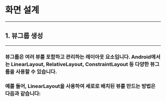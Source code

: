 # 화면 설계
<hr>

## 1. 뷰그룹 생성
<hr>

### 뷰그룹은 여러 뷰를 포함하고 관리하는 레이아웃 요소입니다. Android에서는 LinearLayout, RelativeLayout, ConstraintLayout 등 다양한 뷰그룹을 사용할 수 있습니다.
### 예를 들어, LinearLayout을 사용하여 세로로 배치된 뷰를 만드는 방법은 다음과 같습니다:

<pre><code>
<!-- res/layout/activity_main.xml -->
<LinearLayout xmlns:android="http://schemas.android.com/apk/res/android"
    android:layout_width="match_parent"
    android:layout_height="match_parent"
    android:orientation="vertical"
    android:padding="16dp">
    
    <!-- 여기에 필요한 뷰를 추가할 것입니다 -->
</LinearLayout>
</code></pre>

